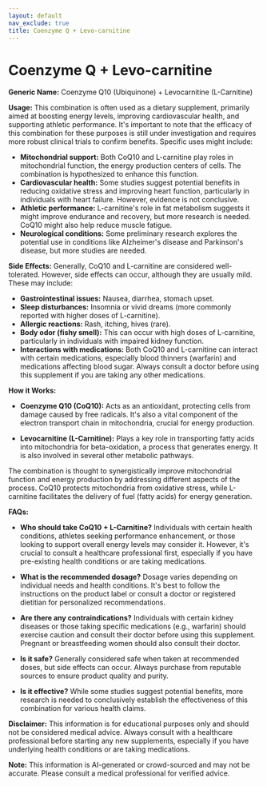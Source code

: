 ```yaml
---
layout: default
nav_exclude: true
title: Coenzyme Q + Levo-carnitine
---
```


# Coenzyme Q + Levo-carnitine

**Generic Name:** Coenzyme Q10 (Ubiquinone) + Levocarnitine (L-Carnitine)

**Usage:**  This combination is often used as a dietary supplement, primarily aimed at boosting energy levels, improving cardiovascular health, and supporting athletic performance.  It's important to note that the efficacy of this combination for these purposes is still under investigation and requires more robust clinical trials to confirm benefits.  Specific uses might include:

* **Mitochondrial support:** Both CoQ10 and L-carnitine play roles in mitochondrial function, the energy production centers of cells.  The combination is hypothesized to enhance this function.
* **Cardiovascular health:** Some studies suggest potential benefits in reducing oxidative stress and improving heart function, particularly in individuals with heart failure. However, evidence is not conclusive.
* **Athletic performance:**  L-carnitine's role in fat metabolism suggests it might improve endurance and recovery, but more research is needed.  CoQ10 might also help reduce muscle fatigue.
* **Neurological conditions:** Some preliminary research explores the potential use in conditions like Alzheimer's disease and Parkinson's disease, but more studies are needed.


**Side Effects:** Generally, CoQ10 and L-carnitine are considered well-tolerated. However, side effects can occur, although they are usually mild.  These may include:

* **Gastrointestinal issues:** Nausea, diarrhea, stomach upset.
* **Sleep disturbances:** Insomnia or vivid dreams (more commonly reported with higher doses of L-carnitine).
* **Allergic reactions:** Rash, itching, hives (rare).
* **Body odor (fishy smell):**  This can occur with high doses of L-carnitine, particularly in individuals with impaired kidney function.
* **Interactions with medications:**  Both CoQ10 and L-carnitine can interact with certain medications, especially blood thinners (warfarin) and medications affecting blood sugar.  Always consult a doctor before using this supplement if you are taking any other medications.


**How it Works:**

* **Coenzyme Q10 (CoQ10):**  Acts as an antioxidant, protecting cells from damage caused by free radicals. It's also a vital component of the electron transport chain in mitochondria, crucial for energy production.

* **Levocarnitine (L-Carnitine):**  Plays a key role in transporting fatty acids into mitochondria for beta-oxidation, a process that generates energy. It is also involved in several other metabolic pathways.

The combination is thought to synergistically improve mitochondrial function and energy production by addressing different aspects of the process.  CoQ10 protects mitochondria from oxidative stress, while L-carnitine facilitates the delivery of fuel (fatty acids) for energy generation.


**FAQs:**

* **Who should take CoQ10 + L-Carnitine?**  Individuals with certain health conditions, athletes seeking performance enhancement, or those looking to support overall energy levels may consider it. However, it's crucial to consult a healthcare professional first, especially if you have pre-existing health conditions or are taking medications.

* **What is the recommended dosage?** Dosage varies depending on individual needs and health conditions. It's best to follow the instructions on the product label or consult a doctor or registered dietitian for personalized recommendations.

* **Are there any contraindications?** Individuals with certain kidney diseases or those taking specific medications (e.g., warfarin) should exercise caution and consult their doctor before using this supplement.  Pregnant or breastfeeding women should also consult their doctor.

* **Is it safe?** Generally considered safe when taken at recommended doses, but side effects can occur.  Always purchase from reputable sources to ensure product quality and purity.

* **Is it effective?** While some studies suggest potential benefits, more research is needed to conclusively establish the effectiveness of this combination for various health claims.


**Disclaimer:** This information is for educational purposes only and should not be considered medical advice.  Always consult with a healthcare professional before starting any new supplements, especially if you have underlying health conditions or are taking medications.


**Note:** This information is AI-generated or crowd-sourced and may not be accurate. Please consult a medical professional for verified advice.